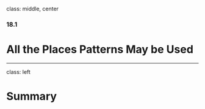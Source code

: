 class: middle, center

### 18.1

# All the Places Patterns May be Used

---

class: left

# Summary
